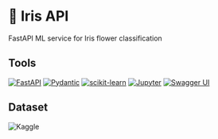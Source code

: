 # 🌸 Iris API
FastAPI ML service for Iris flower classification
## **Tools**

[![FastAPI](https://img.shields.io/badge/FastAPI-005571?style=for-the-badge&logo=fastapi)](https://fastapi.tiangolo.com/)
[![Pydantic](https://img.shields.io/badge/Pydantic-E92063?style=for-the-badge&logo=pydantic&logoColor=white)](https://docs.pydantic.dev/)
[![scikit-learn](https://img.shields.io/badge/scikit--learn-F7931E?style=for-the-badge&logo=scikit-learn&logoColor=white)](https://scikit-learn.org/)
[![Jupyter](https://img.shields.io/badge/Jupyter-F37626?style=for-the-badge&logo=jupyter&logoColor=white)](https://jupyter.org/)
[![Swagger UI](https://img.shields.io/badge/Swagger%20UI-85EA2D?style=for-the-badge&logo=swagger&logoColor=black)](https://swagger.io/tools/swagger-ui/)

## Dataset

![Kaggle](https://img.shields.io/badge/Kaggle--Iris_Dataset-20BEFF?style=flat-square&labelColor=333333&logo=kaggle&logoColor=white)
